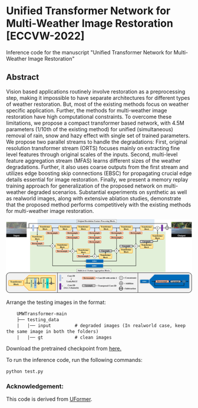 # Unified Transformer Network for Multi-Weather Image Restoration [ECCVW-2022]
Inference code for the manuscript "Unified Transformer Network for Multi-Weather Image Restoration"
## Abstract
Vision based applications routinely involve restoration as a preprocessing step, making it impossible to have separate architectures for different types of weather restoration. But, most of the existing methods focus on weather specific application. Further, the methods for multi-weather image restoration have high computational constraints. To overcome these limitations, we propose a compact transformer based network, with 4.5M parameters (1/10th of the existing method) for unified (simultaneous) removal of rain, snow and hazy effect with single set of trained parameters. We propose two parallel streams to handle the degradations: First, original resolution transformer stream (ORTS) focuses mainly on extracting fine level features through original scales of the inputs. Second, multi-level feature aggregation stream (MFAS) learns different sizes of the weather degradations. Further, it also uses coarse outputs from the first stream and utilizes edge boosting skip connections (EBSC) for propagating crucial edge details essential for image restoration. Finally, we present a memory replay training approach for generalization of the proposed network on multi-weather degraded scenarios. Substantial experiments on synthetic as well as realworld images, along with extensive ablation studies, demonstrate that the proposed method performs competitively with the existing methods for multi-weather image restoration.
<p align="left">
  <img src="images/Network2.jpg" width="800"/>
</p>

Arrange the testing images in the format:

```
    UMWTransformer-main
    ├── testing_data
    |   |── input         # degraded images (In realworld case, keep the same image in both the folders)
    |   |── gt            # clean images
```
Download the pretrained checkpoint from [here.](https://drive.google.com/drive/folders/1Uc3V0ZdDT9hST6PfhDffndgPnQd1Yyg6?usp=sharing/)

To run the inference code, run the following commands:

```   
python test.py
```
### Acknowledgement:

This code is derived from [UFormer](https://github.com/ZhendongWang6/Uformer).
